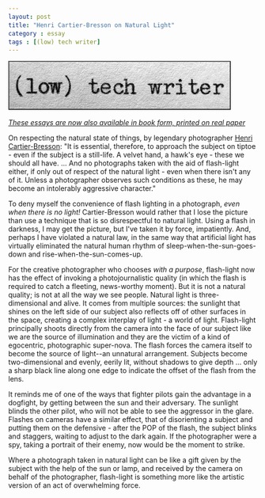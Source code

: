 ```yaml
---
layout: post
title: "Henri Cartier-Bresson on Natural Light"
category : essay
tags : [(low) tech writer]
---
```

[![low tech writer](/assets/ltw/header14.jpg)](http://bit.ly/lowtechwriter)

*[These essays are now also available in book form, printed on real paper](http://bit.ly/lowtechwriter)*
&nbsp;


On respecting the natural state of things, by legendary photographer [Henri Cartier-Bresson](http://en.wikipedia.org/wiki/Cartier-bresson): "It is essential, therefore, to approach the subject on tiptoe - even if the subject is a still-life. A velvet hand, a hawk's eye - these we should all have. ... And no photographs taken with the aid of flash-light either, if only out of respect of the natural light - even when there isn't any of it. Unless a photographer observes such conditions as these, he may become an intolerably aggressive character."

To deny myself the convenience of flash lighting in a photograph, *even when there is no light!* Cartier-Bresson would rather that I lose the picture than use a technique that is so disrespectful to natural light. Using a flash in darkness, I may get the picture, but I've taken it by force, impatiently. And, perhaps I have violated a natural law, in the same way that artificial light has virtually eliminated the natural human rhythm of sleep-when-the-sun-goes-down and rise-when-the-sun-comes-up. 

For the creative photographer who chooses *with a purpose*, flash-light now has the effect of invoking a photojournalistic quality (in which the flash is required to catch a fleeting, news-worthy moment). But it is not a natural quality; is not at all the way we see people. Natural light is three-dimensional and alive. It comes from multiple sources: the sunlight that shines on the left side of our subject also reflects off of other surfaces in the space, creating a complex interplay of light - a world of light. Flash-light principally shoots directly from the camera into the face of our subject like we are the source of illumination and they are the victim of a kind of egocentric, photographic super-nova. The flash forces the camera itself to become the source of light--an unnatural arrangement. Subjects become two-dimensional and evenly, eerily lit, without shadows to give depth ... only a sharp black line along one edge to indicate the offset of the flash from the lens. 

It reminds me of one of the ways that fighter pilots gain the advantage in a dogfight, by getting between the sun and their adversary. The sunlight blinds the other pilot, who will not be able to see the aggressor in the glare. Flashes on cameras have a similar effect, that of disorienting a subject and putting them on the defensive - after the POP of the flash, the subject blinks and staggers, waiting to adjust to the dark again. If the photographer were a spy, taking a portrait of their enemy, now would be the moment to strike. 

Where a photograph taken in natural light can be like a gift given by the subject with the help of the sun or lamp, and received by the camera on behalf of the photographer, flash-light is something more like the artistic version of an act of overwhelming force.
